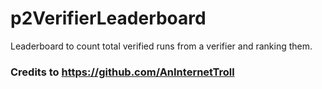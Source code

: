 # p2VerifierLeaderboard
Leaderboard to count total verified runs from a verifier and ranking them.

### Credits to https://github.com/AnInternetTroll
